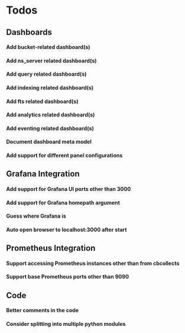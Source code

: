 # Todos

## Dashboards

#### Add bucket-related dashboard(s)
#### Add ns_server related dashboard(s)
#### Add query related dashboard(s)
#### Add indexing related dashboard(s)
#### Add fts related dashboard(s)
#### Add analytics related dashboard(s)
#### Add eventing related dashboard(s)
#### Document dashboard meta model
#### Add support for different panel configurations

## Grafana Integration

#### Add support for Grafana UI ports other than 3000
#### Add support for Grafana homepath argument
#### Guess where Grafana is
#### Auto open browser to localhost:3000 after start

## Prometheus Integration

#### Support accessing Prometheus instances other than from cbcollects
#### Support base Prometheus ports other than 9090

## Code

#### Better comments in the code
#### Consider splitting into multiple python modules




